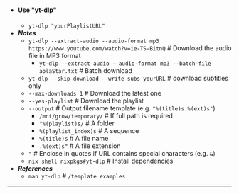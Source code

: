 - #### Use "yt-dlp"
    - `yt-dlp "yourPlaylistURL"`
- ***Notes***
    - `yt-dlp --extract-audio --audio-format mp3 https://www.youtube.com/watch?v=ie-TS-BitnQ` # Download the audio file in MP3 format
        - `yt-dlp --extract-audio --audio-format mp3 --batch-file aolaStar.txt` # Batch download
    - `yt-dlp --skip-download --write-subs yourURL` # download subtitles only
    - `--max-downloads 1` # Download the latest one
    - `--yes-playlist` # Download the playlist
    - `--output` # Output filename template (e.g. `"%(title)s.%(ext)s"`)
        - `/mnt/grow/temporary/` # If full path is required
        - `"%(playlist)s/` # A folder
        - `%(playlist_index)s` # A sequence
        - `%(title)s` # A file name
        - `.%(ext)s"` # A file extension
    - `"` # Enclose in quotes if URL contains special characters (e.g. `&`)
    - `nix shell nixpkgs#yt-dlp` # Install dependencies
- ***References***
    - `man yt-dlp` # `/template examples`
- ---
